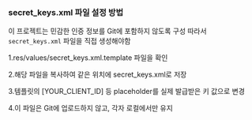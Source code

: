 ### secret_keys.xml 파일 설정 방법

이 프로젝트는 민감한 인증 정보를 Git에 포함하지 않도록 구성
따라서 `secret_keys.xml` 파일을 직접 생성해야함

1.res/values/secret_keys.xml.template 파일을 확인

2.해당 파일을 복사하여 같은 위치에 secret_keys.xml로 저장

3.템플릿의 [YOUR_CLIENT_ID] 등 placeholder를 실제 발급받은 키 값으로 변경

4.이 파일은 Git에 업로드하지 않고, 각자 로컬에서만 유지